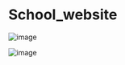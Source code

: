# School_website

![image](https://user-images.githubusercontent.com/43033241/95487771-6350cb00-09b2-11eb-880b-dd6a8d826ca4.png)


![image](https://user-images.githubusercontent.com/43033241/95487991-a4e17600-09b2-11eb-8625-88f92aa2b3fc.png)
